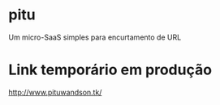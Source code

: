 # pitu
Um micro-SaaS simples para encurtamento de URL

# Link temporário em produção
http://www.pituwandson.tk/